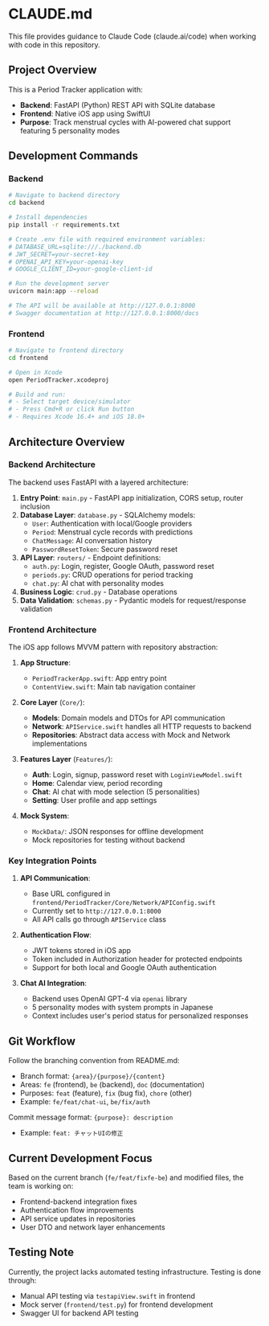 # CLAUDE.md

This file provides guidance to Claude Code (claude.ai/code) when working with code in this repository.

## Project Overview

This is a Period Tracker application with:
- **Backend**: FastAPI (Python) REST API with SQLite database
- **Frontend**: Native iOS app using SwiftUI
- **Purpose**: Track menstrual cycles with AI-powered chat support featuring 5 personality modes

## Development Commands

### Backend

```bash
# Navigate to backend directory
cd backend

# Install dependencies
pip install -r requirements.txt

# Create .env file with required environment variables:
# DATABASE_URL=sqlite:///./backend.db
# JWT_SECRET=your-secret-key
# OPENAI_API_KEY=your-openai-key
# GOOGLE_CLIENT_ID=your-google-client-id

# Run the development server
uvicorn main:app --reload

# The API will be available at http://127.0.0.1:8000
# Swagger documentation at http://127.0.0.1:8000/docs
```

### Frontend

```bash
# Navigate to frontend directory
cd frontend

# Open in Xcode
open PeriodTracker.xcodeproj

# Build and run:
# - Select target device/simulator
# - Press Cmd+R or click Run button
# - Requires Xcode 16.4+ and iOS 18.0+
```

## Architecture Overview

### Backend Architecture

The backend uses FastAPI with a layered architecture:

1. **Entry Point**: `main.py` - FastAPI app initialization, CORS setup, router inclusion
2. **Database Layer**: `database.py` - SQLAlchemy models:
   - `User`: Authentication with local/Google providers
   - `Period`: Menstrual cycle records with predictions
   - `ChatMessage`: AI conversation history
   - `PasswordResetToken`: Secure password reset
3. **API Layer**: `routers/` - Endpoint definitions:
   - `auth.py`: Login, register, Google OAuth, password reset
   - `periods.py`: CRUD operations for period tracking
   - `chat.py`: AI chat with personality modes
4. **Business Logic**: `crud.py` - Database operations
5. **Data Validation**: `schemas.py` - Pydantic models for request/response validation

### Frontend Architecture

The iOS app follows MVVM pattern with repository abstraction:

1. **App Structure**:
   - `PeriodTrackerApp.swift`: App entry point
   - `ContentView.swift`: Main tab navigation container
   
2. **Core Layer** (`Core/`):
   - **Models**: Domain models and DTOs for API communication
   - **Network**: `APIService.swift` handles all HTTP requests to backend
   - **Repositories**: Abstract data access with Mock and Network implementations
   
3. **Features Layer** (`Features/`):
   - **Auth**: Login, signup, password reset with `LoginViewModel.swift`
   - **Home**: Calendar view, period recording
   - **Chat**: AI chat with mode selection (5 personalities)
   - **Setting**: User profile and app settings

4. **Mock System**:
   - `MockData/`: JSON responses for offline development
   - Mock repositories for testing without backend

### Key Integration Points

1. **API Communication**:
   - Base URL configured in `frontend/PeriodTracker/Core/Network/APIConfig.swift`
   - Currently set to `http://127.0.0.1:8000`
   - All API calls go through `APIService` class

2. **Authentication Flow**:
   - JWT tokens stored in iOS app
   - Token included in Authorization header for protected endpoints
   - Support for both local and Google OAuth authentication

3. **Chat AI Integration**:
   - Backend uses OpenAI GPT-4 via `openai` library
   - 5 personality modes with system prompts in Japanese
   - Context includes user's period status for personalized responses

## Git Workflow

Follow the branching convention from README.md:
- Branch format: `{area}/{purpose}/{content}`
- Areas: `fe` (frontend), `be` (backend), `doc` (documentation)
- Purposes: `feat` (feature), `fix` (bug fix), `chore` (other)
- Example: `fe/feat/chat-ui`, `be/fix/auth`

Commit message format: `{purpose}: description`
- Example: `feat: チャットUIの修正`

## Current Development Focus

Based on the current branch (`fe/feat/fixfe-be`) and modified files, the team is working on:
- Frontend-backend integration fixes
- Authentication flow improvements
- API service updates in repositories
- User DTO and network layer enhancements

## Testing Note

Currently, the project lacks automated testing infrastructure. Testing is done through:
- Manual API testing via `testapiView.swift` in frontend
- Mock server (`frontend/test.py`) for frontend development
- Swagger UI for backend API testing